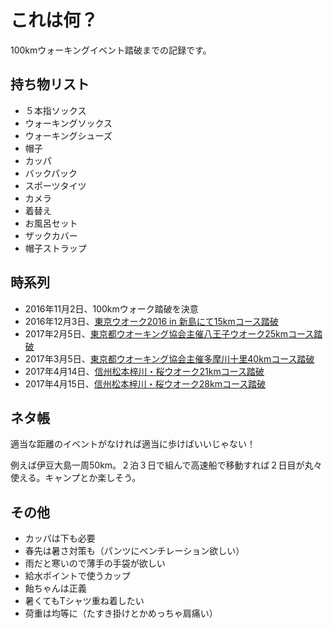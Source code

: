 # これは何？
100kmウォーキングイベント踏破までの記録です。  

## 持ち物リスト
- ５本指ソックス
- ウォーキングソックス
- ウォーキングシューズ
- 帽子
- カッパ
- バックパック
- スポーツタイツ
- カメラ
- 着替え
- お風呂セット
- ザックカバー
- 帽子ストラップ

## 時系列
- 2016年11月2日、100kmウォーク踏破を決意
- 2016年12月3日、[東京ウオーク2016 in 新島にて15kmコース踏破](https://www.travel-note.org/kanto/izu-island-walk-in-niijima/)
- 2017年2月5日、[東京都ウオーキング協会主催八王子ウオーク25kmコース踏破](https://www.travel-note.org/kanto/hachiouji-walking/)
- 2017年3月5日、[東京都ウオーキング協会主催多摩川十里40kmコース踏破](https://www.travel-note.org/kanto/tama-walking/)
- 2017年4月14日、[信州松本梓川・桜ウオーク21kmコース踏破](https://www.travel-note.org/koushin/azusagawa-sakura-walk-1/)
- 2017年4月15日、[信州松本梓川・桜ウオーク28kmコース踏破](https://www.travel-note.org/koushin/azusagawa-sakura-walk-2/)

## ネタ帳
適当な距離のイベントがなければ適当に歩けばいいじゃない！  

例えば伊豆大島一周50km。２泊３日で組んで高速船で移動すれば２日目が丸々使える。キャンプとか楽しそう。

## その他
- カッパは下も必要
- 春先は暑さ対策も（パンツにベンチレーション欲しい）
- 雨だと寒いので薄手の手袋が欲しい
- 給水ポイントで使うカップ
- 飴ちゃんは正義
- 暑くてもTシャツ重ね着したい
- 荷重は均等に（たすき掛けとかめっちゃ肩痛い）
